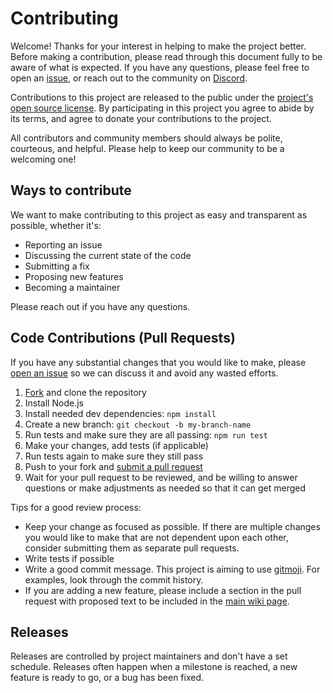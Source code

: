 # Contributing

Welcome! Thanks for your interest in helping to make the project better. Before making a contribution, please read through this document fully to be aware of what is expected. If you have any questions, please feel free to open an [issue](https://github.com/FrostCo/AdvancedProfanityFilter/issues/new), or reach out to the community on [Discord](https://discord.com/invite/MpE5Z3f).

Contributions to this project are released to the public under the [project's open source license](LICENSE). By participating in this project you agree to abide by its terms, and agree to donate your contributions to the project.

All contributors and community members should always be polite, courteous, and helpful. Please help to keep our community to be a welcoming one!

## Ways to contribute

We want to make contributing to this project as easy and transparent as possible, whether it's:

- Reporting an issue
- Discussing the current state of the code
- Submitting a fix
- Proposing new features
- Becoming a maintainer

Please reach out if you have any questions.

## Code Contributions (Pull Requests)

If you have any substantial changes that you would like to make, please [open an issue](https://github.com/FrostCo/AdvancedProfanityFilter/issues/new) so we can discuss it and avoid any wasted efforts.

1. [Fork](https://github.com/github/view_component/fork) and clone the repository
2. Install Node.js
3. Install needed dev dependencies: `npm install`
4. Create a new branch: `git checkout -b my-branch-name`
5. Run tests and make sure they are all passing: `npm run test`
6. Make your changes, add tests (if applicable)
7. Run tests again to make sure they still pass
8. Push to your fork and [submit a pull request](https://github.com/FrostCo/AdvancedProfanityFilter/compare)
9. Wait for your pull request to be reviewed, and be willing to answer questions or make adjustments as needed so that it can get merged

Tips for a good review process:

- Keep your change as focused as possible. If there are multiple changes you would like to make that are not dependent upon each other, consider submitting them as separate pull requests.
- Write tests if possible
- Write a good commit message. This project is aiming to use [gitmoji](https://gitmoji.dev/). For examples, look through the commit history.
- If you are adding a new feature, please include a section in the pull request with proposed text to be included in the [main wiki page](https://github.com/FrostCo/AdvancedProfanityFilter/wiki).

## Releases

Releases are controlled by project maintainers and don't have a set schedule. Releases often happen when a milestone is reached, a new feature is ready to go, or a bug has been fixed.
